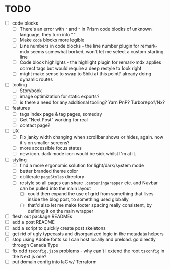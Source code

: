 # TODO

- [ ] code blocks
  - [ ] There's an error with `'` and `"` in Prism code blocks of unknown language, they turn into &quot;&quot;
  - [ ] Make `code` blocks more legible
  - [ ] Line numbers in code blocks - the line number plugin for remark-mdx seems somewhat borked, won't let me select a custom starting line
  - [ ] Code block highlights - the highlight plugin for remark-mdx applies correct tags but would require a deep restyle to look right
  - [ ] might make sense to swap to Shiki at this point? already doing dynamic routes
- [ ] tooling
  - [ ] Storybook
  - [ ] image optimization for static exports?
  - [ ] is there a need for any additional tooling? Yarn PnP? Turborepo?/Nx?
- [ ] features
  - [ ] tags index page & tag pages, someday
  - [ ] Get "Next Post" working for real
  - [ ] contact page?
- [ ] UX
  - [ ] Fix janky width changing when scrollbar shows or hides, again. now it's on smaller screens?
  - [ ] more accessible focus states
  - [ ] new icon. dark mode icon would be sick whilst I'm at it.
- [ ] styling
  - [ ] find a more ergonomic solution for light/dark/system mode
  - [ ] better branded theme color
  - [ ] obliterate `pageStyles` directory
  - [ ] restyle so all pages can share `.centeringWrapper` etc. and Navbar can be pulled into the main layout
    - [ ] could then expand the use of grid from something that lives inside the blog post, to something used globally
    - [ ] that'd also let me make footer spacing really consistent, by defining it on the main wrapper
- [ ] flesh out package READMEs
- [ ] add a post README
- [ ] add a script to quickly create post skeletons
- [ ] get rid of ugly typecasts and disorganized logic in the metadata helpers
- [ ] stop using Adobe fonts so I can host locally and preload. go directly through Canada Type
- [ ] fix odd `tsconfig.json` problems - why can't I extend the root `tsconfig` in the Next.js one?
- [ ] put domain config into IaC w/ Terraform
